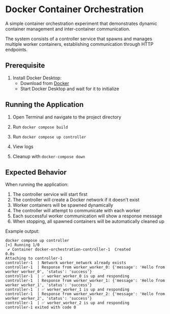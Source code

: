 # Docker Container Orchestration

A simple container orchestration experiment that demonstrates dynamic container management and inter-container communication.

The system consists of a controller service that spawns and manages multiple worker containers, establishing communication through HTTP endpoints.

## Prerequisite

1. Install Docker Desktop:
   - Download from [Docker](https://www.docker.com/products/docker-desktop/)
   - Start Docker Desktop and wait for it to initialize

## Running the Application

1. Open Terminal and navigate to the project directory

2. Run `docker compose build`

3. Run `docker compose up controller`

4. View logs 

5. Cleanup with `docker-compose down`


## Expected Behavior

When running the application:

1. The controller service will start first
2. The controller will create a Docker network if it doesn't exist
3. Worker containers will be spawned dynamically
4. The controller will attempt to communicate with each worker
5. Each successful worker communication will show a response message
6. When stopping, all spawned containers will be automatically cleaned up

Example output:
```
docker compose up controller
[+] Running 1/0
 ✔ Container docker-orchestration-controller-1  Created                                                                                                                    0.0s 
Attaching to controller-1
controller-1  | Network worker_network already exists
controller-1  | Response from worker_worker_0: {'message': 'Hello from worker worker_0', 'status': 'success'}
controller-1  | ✅ worker_worker_0 is up and responding
controller-1  | Response from worker_worker_1: {'message': 'Hello from worker worker_1', 'status': 'success'}
controller-1  | ✅ worker_worker_1 is up and responding
controller-1  | Response from worker_worker_2: {'message': 'Hello from worker worker_2', 'status': 'success'}
controller-1  | ✅ worker_worker_2 is up and responding
controller-1 exited with code 0
```
